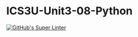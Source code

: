 # ICS3U-Unit3-08-Python

[![GitHub's Super Linter](https://github.com/trent-hodgins-01/ICS3U-Unit3-08-Python/workflows/GitHub's%20Super%20Linter/badge.svg)](https://github.com/trent-hodgins-01/ICS3U-Unit3-08-Python/actions)
